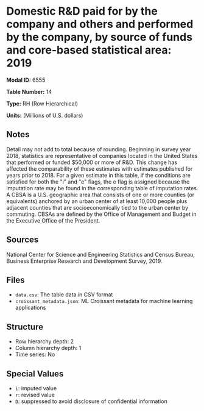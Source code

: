# Domestic R&D paid for by the company and others and performed by the company, by source of funds and core-based statistical area: 2019

**Modal ID:** 6555

**Table Number:** 14

**Type:** RH (Row Hierarchical)

**Units:** (Millions of U.S. dollars)

## Notes

Detail may not add to total because of rounding. Beginning in survey year 2018, statistics are representative of companies located in the United States that performed or funded $50,000 or more of R&D. This change has affected the comparability of these estimates with estimates published for years prior to 2018. For a given estimate in this table, if the conditions are satisfied for both the "i" and "e" flags, the e flag is assigned because the imputation rate may be found in the corresponding table of imputation rates. A CBSA is a U.S. geographic area that consists of one or more counties (or equivalents) anchored by an urban center of at least 10,000 people plus adjacent counties that are socioeconomically tied to the urban center by commuting. CBSAs are defined by the Office of Management and Budget in the Executive Office of the President.

## Sources

National Center for Science and Engineering Statistics and Census Bureau, Business Enterprise Research and Development Survey, 2019.

## Files

- `data.csv`: The table data in CSV format
- `croissant_metadata.json`: ML Croissant metadata for machine learning applications

## Structure

- Row hierarchy depth: 2
- Column hierarchy depth: 1
- Time series: No

## Special Values

- `i`: imputed value
- `r`: revised value
- `D`: suppressed to avoid disclosure of confidential information
